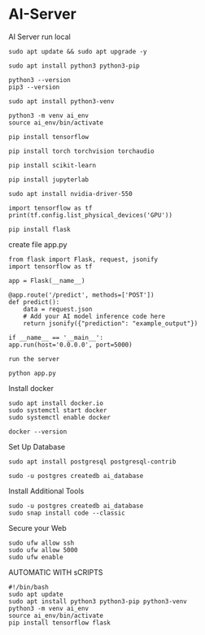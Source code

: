 # AI-Server
AI Server run local


    sudo apt update && sudo apt upgrade -y

    sudo apt install python3 python3-pip

    python3 --version
    pip3 --version

    sudo apt install python3-venv

    python3 -m venv ai_env
    source ai_env/bin/activate

    pip install tensorflow

    pip install torch torchvision torchaudio

    pip install scikit-learn

    pip install jupyterlab

    sudo apt install nvidia-driver-550

    import tensorflow as tf
    print(tf.config.list_physical_devices('GPU'))

    pip install flask

create file app.py

    from flask import Flask, request, jsonify
    import tensorflow as tf

    app = Flask(__name__)

    @app.route('/predict', methods=['POST'])
    def predict():
        data = request.json
        # Add your AI model inference code here
        return jsonify({"prediction": "example_output"})

    if __name__ == '__main__':
    app.run(host='0.0.0.0', port=5000)

    run the server 

    python app.py

Install docker

    sudo apt install docker.io
    sudo systemctl start docker
    sudo systemctl enable docker

    docker --version

Set Up Database

    sudo apt install postgresql postgresql-contrib

    sudo -u postgres createdb ai_database

Install Additional Tools

    sudo -u postgres createdb ai_database
    sudo snap install code --classic

Secure your Web

    sudo ufw allow ssh
    sudo ufw allow 5000
    sudo ufw enable

AUTOMATIC WITH sCRIPTS

    #!/bin/bash
    sudo apt update
    sudo apt install python3 python3-pip python3-venv
    python3 -m venv ai_env
    source ai_env/bin/activate
    pip install tensorflow flask
